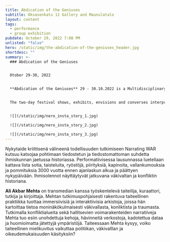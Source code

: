 ```yaml
---
title: Abdication of the Geniuses
subtitle: Oksasenkatu 11 Gallery and Maunulatalo
layout: content
tags:
  - performance
  - group exhibition
pubdate: October 29, 2022 7:08 PM
unlisted: "false"
hero: /static/img/the-abdication-of-the-geniuses_header.jpg
shortdesc: ""
summary: >-
  ### Abdication of the Geniuses


  Otober 29-30, 2022


  **Abdication of the Geniuses** 29 - 30.10.2022 is a Multidisciplinary Art Festival held at Oksasenkatu 11 -gallery and Maunulatalo culture centre, Helsinki. 


  The two-day festival shows, exhibits, envisions and converses interpretations of contemporary life. The artist-run festival exhibits performances, dance, video art, film, sound art, and experimental music.


  ![](/static/img/nero_insta_story_1.jpg)

  ![](/static/img/nero_insta_story_2.jpg)

  ![](/static/img/nero_insta_story_3.jpg)
---
```

Nykytaide kriittisenä välineenä todellisuuden tutkimiseen Narrating WAR kutsuu katsojaa pohtimaan tiedostetun ja tiedostomattoman suhdetta ihmiskunnan jaetussa historiassa. Performatiivisessa lausunnassa luetellaan kattava lista sotia, taisteluita, ryöstöjä, piirityksiä, kapinoita, vallankumouksia ja pommituksia 3000 vuotta ennen ajanlaskun alkua ja päättyen nykypäivään. Ihmisolennot näyttäytyvät jatkuvana väkivaltan ja konfliktin historiana.

**Ali Akbar Mehta** on transmedian kanssa työskentelevä taiteilija, kuraattori, tutkija ja kirjoittaja. Mehtan tutkimuspohjaisesti rakentuva taiteellinen praktiikka tuottaa immersiivisiä ja interaktiivisia arkistoja, joissa hän kartoittaa tietoa moninäkökulmaisesti väkivallasta, konliktista ja traumasta. Tutkimalla konfliktialueita sekä hallitsevien voimarakenteiden narratiiveja Mehta tuo esiin unohdettuja kehoja, hävinneitä verkostoja, kadotettua dataa ja huomioimatta jätettyjä ympäristöjä. Taiteessaan Mehta kysyy, voiko taiteellinen mielikuvitus vaikuttaa politiikan, väkivalllan ja oikeudemukaisuuden käsityksiin?